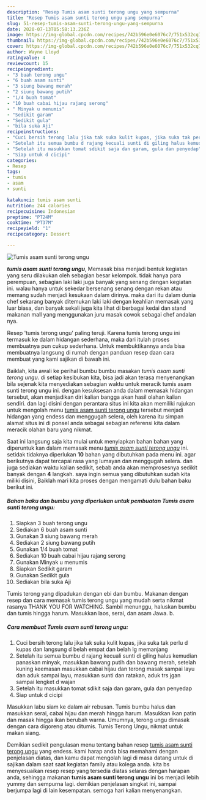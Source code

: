 ```yaml
---
description: "Resep Tumis asam sunti terong ungu yang sempurna"
title: "Resep Tumis asam sunti terong ungu yang sempurna"
slug: 51-resep-tumis-asam-sunti-terong-ungu-yang-sempurna
date: 2020-07-13T05:58:13.236Z
image: https://img-global.cpcdn.com/recipes/742b596e0e6076c7/751x532cq70/tumis-asam-sunti-terong-ungu-foto-resep-utama.jpg
thumbnail: https://img-global.cpcdn.com/recipes/742b596e0e6076c7/751x532cq70/tumis-asam-sunti-terong-ungu-foto-resep-utama.jpg
cover: https://img-global.cpcdn.com/recipes/742b596e0e6076c7/751x532cq70/tumis-asam-sunti-terong-ungu-foto-resep-utama.jpg
author: Wayne Lloyd
ratingvalue: 4
reviewcount: 15
recipeingredient:
- "3 buah terong ungu"
- "6 buah asam sunti"
- "3 siung bawang merah"
- "2 siung bawang putih"
- "1/4 buah tomat"
- "10 buah cabai hijau rajang serong"
- " Minyak u menumis"
- "Sedikit garam"
- "Sedikit gula"
- "bila suka Aji"
recipeinstructions:
- "Cuci bersih terong lalu jika tak suka kulit kupas, jika suka tak perlu d kupas dan langsung d belah empat dan belah lg memanjang"
- "Setelah itu semua bumbu d rajang kecuali sunti di giling halus kemudian panaskan minyak, masukkan bawang putih dan bawang merah, setelah kuning keemasan masukkan cabai hijau dan terong masak sampai layu dan aduk sampai layu, masukkan sunti dan ratakan, aduk trs jgan sampai lengket d wajan"
- "Setelah itu masukkan tomat sdikit saja dan garam, gula dan penyedap"
- "Siap untuk d cicipi"
categories:
- Resep
tags:
- tumis
- asam
- sunti

katakunci: tumis asam sunti 
nutrition: 244 calories
recipecuisine: Indonesian
preptime: "PT24M"
cooktime: "PT37M"
recipeyield: "1"
recipecategory: Dessert

---
```



![Tumis asam sunti terong ungu](https://img-global.cpcdn.com/recipes/742b596e0e6076c7/751x532cq70/tumis-asam-sunti-terong-ungu-foto-resep-utama.jpg)

<b><i>tumis asam sunti terong ungu</i></b>, Memasak bisa menjadi bentuk kegiatan yang seru dilakukan oleh sebagian besar kelompok. tidak hanya para perempuan, sebagian laki laki juga banyak yang senang dengan kegiatan ini. walau hanya untuk sekedar bersenang senang dengan rekan atau memang sudah menjadi kesukaan dalam dirinya. maka dari itu dalam dunia chef sekarang banyak ditemukan laki laki dengan keahlian memasak yang luar biasa, dan banyak sekali juga kita lihat di berbagai kedai dan stand makanan mall yang menggunakan juru masak cowok sebagai chef andalan nya.

Resep &#39;tumis terong ungu&#39; paling teruji. Karena tumis terong ungu ini termasuk ke dalam hidangan sederhana, maka dari itulah proses membuatnya pun cukup sederhana. Untuk membuktikannya anda bisa membuatnya langsung di rumah dengan panduan resep daan cara membuat yang kami sajikan di bawah ini.

Baiklah, kita awali ke perihal bumbu bumbu masakan <i>tumis asam sunti terong ungu</i>. di setiap kesibukan kita, bisa jadi akan terasa menyenangkan bila sejenak kita menyediakan sebagian waktu untuk meracik tumis asam sunti terong ungu ini. dengan kesuksesan anda dalam memasak hidangan tersebut, akan menjadikan diri kalian bangga akan hasil olahan kalian sendiri. dan lagi disini dengan perantara situs ini kita akan memiliki rujukan untuk mengolah menu <u>tumis asam sunti terong ungu</u> tersebut menjadi hidangan yang endess dan menggugah selera, oleh karena itu simpan alamat situs ini di ponsel anda sebagai sebagian referensi kita dalam meracik olahan baru yang nikmat.


Saat ini langsung saja kita mulai untuk menyiapkan bahan bahan yang diperuntuk kan dalam memasak menu <u><i>tumis asam sunti terong ungu</i></u> ini. setidak tidaknya diperlukan <b>10</b> bahan yang dibutuhkan pada menu ini. agar berikutnya dapat tercapai rasa yang lumayan dan menggugah selera. dan juga sediakan waktu kalian sedikit, sebab anda akan memprosesnya sedikit banyak dengan <b>4</b> langkah. saya ingin semua yang dibutuhkan sudah kita miliki disini, Baiklah mari kita proses dengan mengamati dulu bahan baku berikut ini.

<!--inarticleads1-->

##### Bahan baku dan bumbu yang diperlukan untuk pembuatan Tumis asam sunti terong ungu:

1. Siapkan 3 buah terong ungu
1. Sediakan 6 buah asam sunti
1. Gunakan 3 siung bawang merah
1. Sediakan 2 siung bawang putih
1. Gunakan 1/4 buah tomat
1. Sediakan 10 buah cabai hijau rajang serong
1. Gunakan  Minyak u menumis
1. Siapkan Sedikit garam
1. Gunakan Sedikit gula
1. Sediakan bila suka Aji


Tumis terong yang dipadukan dengan ebi dan bumbu. Makanan dengan resep dan cara memasak tumis terong ungu yang mudah serta nikmat rasanya THANK YOU FOR WATCHING. Sambil menunggu, haluskan bumbu dan tumis hingga harum. Masukkan laos, serai, dan asam Jawa. b. 

<!--inarticleads2-->

##### Cara membuat Tumis asam sunti terong ungu:

1. Cuci bersih terong lalu jika tak suka kulit kupas, jika suka tak perlu d kupas dan langsung d belah empat dan belah lg memanjang
1. Setelah itu semua bumbu d rajang kecuali sunti di giling halus kemudian panaskan minyak, masukkan bawang putih dan bawang merah, setelah kuning keemasan masukkan cabai hijau dan terong masak sampai layu dan aduk sampai layu, masukkan sunti dan ratakan, aduk trs jgan sampai lengket d wajan
1. Setelah itu masukkan tomat sdikit saja dan garam, gula dan penyedap
1. Siap untuk d cicipi


Masukkan labu siam ke dalam air rebusan. Tumis bumbu halus dan masukkan serai, cabai hijau dan merah hingga harum. Masukkan ikan patin dan masak hingga ikan berubah warna. Umumnya, terong ungu dimasak dengan cara digoreng atau ditumis. Tumis Terong Ungu, nikmat untuk makan siang. 

Demikian sedikit pengulasan menu tentang bahan resep <u>tumis asam sunti terong ungu</u> yang endess. kami harap anda bisa memahami dengan penjelasan diatas, dan kamu dapat mengolah lagi di masa datang untuk di sajikan dalam saat saat kegiatan family atau kolega anda. kita bs menyesuaikan resep resep yang tersedia diatas selaras dengan harapan anda, sehingga makanan <b>tumis asam sunti terong ungu</b> ini bs menjadi lebih yummy dan sempurna lagi. demikian penjelasan singkat ini, sampai berjumpa lagi di lain kesempatan. semoga hari kalian menyenangkan.
